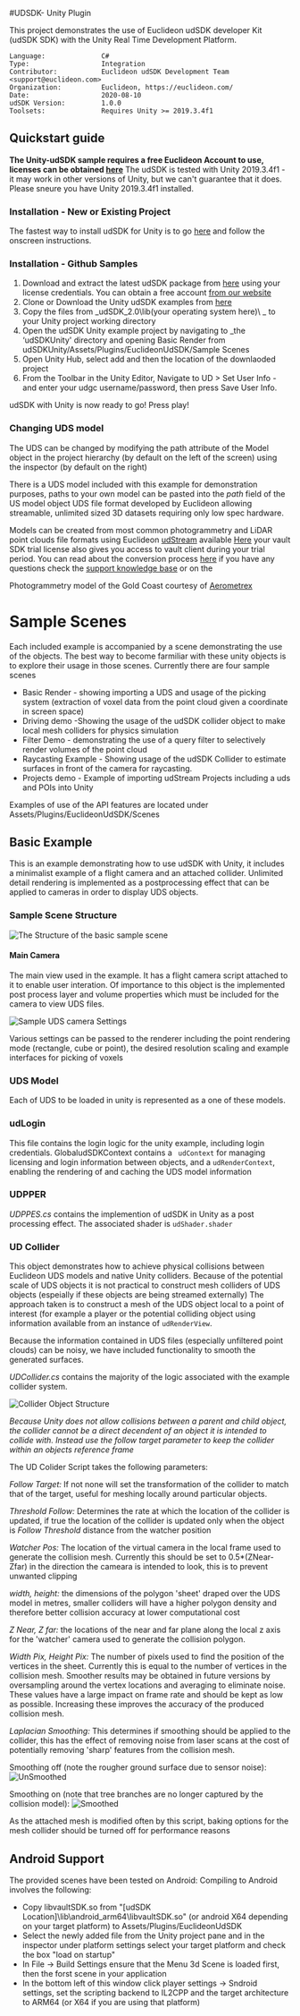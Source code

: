 #UDSDK- Unity Plugin

This project demonstrates the use of Euclideon udSDK developer Kit (udSDK SDK) with the Unity Real Time Development Platform. 

```
Language:              C#
Type:                  Integration
Contributor:           Euclideon udSDK Development Team <support@euclideon.com>
Organization:          Euclideon, https://euclideon.com/
Date:                  2020-08-10
udSDK Version:         1.0.0
Toolsets:              Requires Unity >= 2019.3.4f1
```

## Quickstart guide 

**The Unity-udSDK sample requires a free Euclideon Account to use, licenses can be obtained [here](https://www.euclideon.com/udsdk/)** 
The udSDK is tested with Unity 2019.3.4f1 - it may work in other versions of Unity, but we can't guarantee that it does. Please sneure you have Unity 2019.3.4f1 installed.

### Installation - New or Existing Project
The fastest way to install udSDK for Unity is to go [here](https://Euclideon.com/unity) and follow the onscreen instructions.

### Installation - Github Samples
1. Download and extract the latest udSDK package from [here](https://udstream.euclideon.com) using your license credentials. You can obtain a free account [from our website](https://www.euclideon.com/free-development-resources/) 
2. Clone or Download the Unity udSDK examples from [here](https://github.com/Euclideon/udSDKUnity)
3. Copy the files from _udSDK_2.0\lib\(your operating system here)\ _ to your Unity project working directory
3. Open the udSDK Unity example project by navigating to _the ‘udSDKUnity' directory and opening Basic Render from udSDKUnity/Assets/Plugins/EuclideonUdSDK/Sample Scenes 
5. Open Unity Hub, select add and then the location of the downlaoded project
4. From the Toolbar in the Unity Editor, Navigate to UD > Set User Info - and enter your udgc username/password, then press Save User Info.

udSDK with Unity is now ready to go! Press play!

### Changing UDS model

The UDS can be changed by modifying the path attribute of the Model object in the project hierarchy (by default on the left of the screen) using the inspector (by default on the right)

There is a UDS model included with this example for demonstration purposes, paths to your own model can be pasted into the _path_ field of the US model object
UDS file format developed by Euclideon allowing streamable, unlimited sized 3D datasets requiring only low spec hardware. 

Models can be created from most common photogrammetry and LiDAR point clouds file formats using Euclideon [udStream](https://www.euclideon.com/vault/) available [Here](https://www.euclideon.com/udstream-free/) your vault SDK trial license also gives you access to vault client during your trial period.
You can read about the conversion process [here](https://www.euclideon.com/wp-content/uploads/2019/10/2019_10_31-udSDK-Conversion-Guide-v1.2.pdf) if you have any questions check the [support knowledge base](https://desk.euclideon.com) or on the 

Photogrammetry model of the Gold Coast courtesy of [Aerometrex](https://aerometrex.com.au/)

# Sample Scenes
Each included example is accompanied by a scene demonstrating the use of the objects. The best way to become farmiliar with these unity objects is to explore their usage in those scenes.
Currently there are four sample scenes
- Basic Render - showing importing a UDS and usage of the picking system (extraction of voxel data from the point cloud given a coordinate in screen space)
- Driving demo -Showing the usage of the udSDK collider object to make local mesh colliders for physics simulation
- Filter Demo -  demonstrating the use of a query filter to selectively render volumes of the point cloud
- Raycasting Example - Showing usage of the udSDK Collider to estimate surfaces in front of the camera for raycasting.
- Projects demo - Example of importing udStream Projects including a uds and POIs into Unity

Examples of use of the  API features are located under Assets/Plugins/EuclideonUdSDK/Scenes 
## Basic Example

This is an example demonstrating how to use udSDK with Unity, it includes a minimalist example of a flight camera and an attached collider.
Unlimited detail rendering is implemented as a postprocessing effect that can be applied to cameras in order to display UDS objects.


### Sample Scene Structure
![The Structure of the basic sample scene](./docs/sampleSceneStructure.png "Structure of the Sample Scene")

#### Main Camera

The main view used in the example. It has a flight camera script attached to it to enable user interation. Of importance to this object is 
the implemented post process layer and volume properties which must be included for the camera to view UDS files. 

![Sample UDS camera Settings](./docs/sampleCameraSettings.png "Sample UDS Camera Settings")

Various settings can be passed to the renderer including the point rendering mode (rectangle, cube or point), the desired resolution scaling and example interfaces for picking of voxels

### UDS Model

Each of UDS to be loaded in unity is represented as a one of these models.

### udLogin

This file contains the login logic for the unity example, including login credentials. GlobaludSDKContext contains a ``` udContext``` for managing licensing 
and login information between objects, and a ```udRenderContext```, enabling the rendering of and caching the UDS model information

### UDPPER 

_UDPPES.cs_ contains the implemention of udSDK in Unity as a post processing effect. The associated shader is ```udShader.shader```

### UD Collider

This object demonstrates how to achieve physical collisions between Euclideon UDS models and native Unity colliders. Because of the potential scale of UDS objects it is not practical to construct mesh colliders of UDS objects (espeially if these objects are being streamed externally)
The approach taken is to construct a mesh of the UDS object local to a point of interest (for example a player or the potential colliding object using information available from an instance of ```udRenderView```. 

Because the information contained in UDS files (especially unfiltered point clouds) can be noisy, we have included functionality to smooth the generated surfaces.

_UDCollider.cs_ contains the majority of the logic associated with the example collider system.
 
![Collider Object Structure](./docs/colliderStructure.png "Collider Object Structure")

_Because Unity does not allow collisions between a parent and child object, the collider cannot be a direct decendent of an object it is intended to collide with. 
Instead use the follow target parameter to keep the collider within an objects reference frame_

The UD Colider Script takes the following parameters:

_Follow Target:_ If not none will set the transformation of the collider to match that of the target, useful for meshing locally around 
particular objects. 

_Threshold Follow:_ Determines the rate at which the location of the collider is updated, if true the location of the collider is updated only when the object is _Follow Threshold_ distance from the watcher position

_Watcher Pos:_ The location of the virtual camera in the local frame used to generate the collision mesh. Currently this should be set to 0.5*(ZNear-Zfar) in the direction the cameara is intended to look, this is to prevent unwanted clipping

_width, height:_ the dimensions of the polygon 'sheet' draped over the UDS model in metres, smaller colliders will have a higher polygon density and therefore better collision accuracy at lower computational cost

_Z Near, Z far:_ the locations of the near and far plane along the local z axis for the 'watcher' camera used to generate the collision polygon. 

_Width Pix, Height Pix:_ The number of pixels used to find the position of the vertices in the sheet. Currently this is equal to the number of vertices in the collision mesh. Smoother results may be obtained in future versions by oversampling around the vertex locations and averaging to eliminate noise.
These values have a large impact on frame rate and should be kept as low as possible. Increasing these improves the accuracy of the produced collision mesh.

_Laplacian Smoothing:_ This determines if smoothing should be applied to the collider, this has the effect of removing noise from laser scans at the cost of potentially removing 'sharp' features from the collision mesh.

Smoothing off (note the rougher ground surface due to sensor noise):
![UnSmoothed](./docs/ColliderUnfiltered.png "Unsmoothed Collision Polygon") 

Smoothing on (note that tree branches are no longer captured by the collision model):
![Smoothed](./docs/ColliderFiltered.png "Smoothed Collision Polygon")

As the attached mesh is modified often by this script, baking options for the mesh collider should be turned off for performance reasons



## Android Support

The provided scenes have been tested on Android:
Compiling to Android involves the following:
- Copy libvaultSDK.so from "[udSDK Location]\lib\android_arm64\libvaultSDK.so" (or android X64 depending on your target platform) to Assets/Plugins/EuclideonUdSDK
- Select the newly added file from the Unity project pane and in the inspector under platform settings select your target platform and check the box "load on startup"
- In File -> Build Settings ensure that the Menu 3d Scene is loaded first, then the forst scene in your application
- In the bottom left of this window click player settings -> Sndroid settings, set the scripting backend to IL2CPP and the target architecture to ARM64 (or X64 if you are using that platform)

